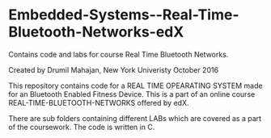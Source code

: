 # Embedded-Systems--Real-Time-Bluetooth-Networks-edX
Contains code and labs for course Real Time Bluetooth Networks.  

Created by Drumil Mahajan,
New York Univeristy
October 2016

This repository contains code for a REAL TIME OPEARATING SYSTEM made for an Bluetooth Enabled Fitness Device.
This is a part of an online course REAL-TIME-BLUETOOTH-NETWORKS offered by edX. 

There are sub folders containing different LABs which are covered as a part of the coursework.
The code is written in C. 


